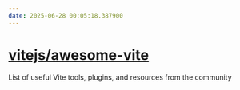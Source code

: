 ```yaml
---
date: 2025-06-28 00:05:18.387900
---
```


# [vitejs/awesome-vite](https://github.com/vitejs/awesome-vite)

List of useful Vite tools, plugins, and resources from the community